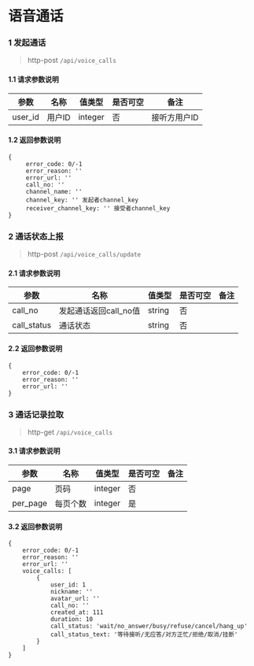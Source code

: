 # 语音通话

### 1 发起通话
> http-post ```/api/voice_calls```

#### 1.1 请求参数说明
|参数|名称|值类型|是否可空|备注
|---|---|---|---|---|
| user_id |用户ID|integer|否|接听方用户ID|

#### 1.2 返回参数说明
```
{
     error_code: 0/-1
     error_reason: ''
     error_url: ''
     call_no: ''  
     channel_name: ''
     channel_key: '' 发起者channel_key                  
     receiver_channel_key: '' 接受者channel_key                  
}
```

### 2 通话状态上报
> http-post ```/api/voice_calls/update```

#### 2.1 请求参数说明
|参数|名称|值类型|是否可空|备注
|---|---|---|---|---|
|call_no|发起通话返回call_no值|string|否||
|call_status|通话状态|string|否|

#### 2.2 返回参数说明
```
{
    error_code: 0/-1
    error_reason: ''
    error_url: ''
}
```

### 3 通话记录拉取
> http-get ```/api/voice_calls```

#### 3.1 请求参数说明
|参数|名称|值类型|是否可空|备注
|---|---|---|---|---|
|page|页码|integer|否||
|per_page|每页个数|integer|是|

#### 3.2 返回参数说明
```
{
    error_code: 0/-1
    error_reason: ''
    error_url: ''
    voice_calls: [
        {
            user_id: 1 
            nickname: ''
            avatar_url: ''
            call_no: ''
            created_at: 111
            duration: 10
            call_status: 'wait/no_answer/busy/refuse/cancel/hang_up'
            call_status_text: '等待接听/无应答/对方正忙/拒绝/取消/挂断'
        }
    ]
}
```